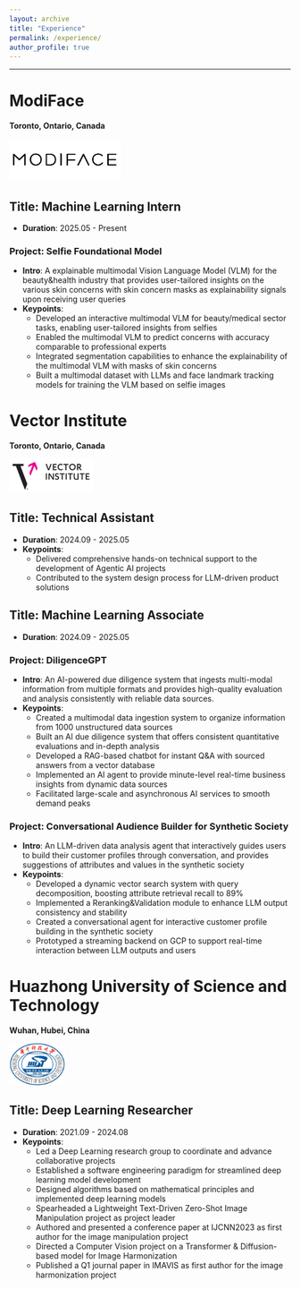 ```yaml
---
layout: archive
title: "Experience"
permalink: /experience/
author_profile: true
---
```


--------------

# ModiFace

**Toronto, Ontario, Canada** 

<img src="../MyFiles/modiface.png" alt="vector" width="200">

## **Title: Machine Learning Intern**
- **Duration**: 2025.05 - Present

### Project: Selfie Foundational Model
- **Intro**: A explainable multimodal Vision Language Model (VLM) for the beauty&health industry that provides user-tailored insights on the various skin concerns with skin concern masks as explainability signals upon receiving user queries
- **Keypoints**: 
  - Developed an interactive multimodal VLM for beauty/medical sector tasks, enabling user-tailored insights from selfies
  - Enabled the multimodal VLM to predict concerns with accuracy comparable to professional experts
  - Integrated segmentation capabilities to enhance the explainability of the multimodal VLM with masks of skin concerns
  - Built a multimodal dataset with LLMs and face landmark tracking models for training the VLM based on selfie images
 

# Vector Institute

**Toronto, Ontario, Canada** 

<img src="../MyFiles/vector.png" alt="vector" width="150">

## **Title: Technical Assistant**
- **Duration**: 2024.09 - 2025.05
- **Keypoints**:
  - Delivered comprehensive hands-on technical support to the development of Agentic AI projects
  - Contributed to the system design process for LLM-driven product solutions

## **Title: Machine Learning Associate**
- **Duration**: 2024.09 - 2025.05

### Project: DiligenceGPT
- **Intro**: An AI-powered due diligence system that ingests multi-modal information from multiple formats and provides high-quality evaluation and analysis consistently with reliable data sources.
- **Keypoints**:
  - Created a multimodal data ingestion system to organize information from 1000 unstructured data sources
  - Built an AI due diligence system that offers consistent quantitative evaluations and in-depth analysis
  - Developed a RAG-based chatbot for instant Q&A with sourced answers from a vector database
  - Implemented an AI agent to provide minute-level real-time business insights from dynamic data sources
  - Facilitated large-scale and asynchronous AI services to smooth demand peaks

### Project: Conversational Audience Builder for Synthetic Society
- **Intro**: An LLM-driven data analysis agent that interactively guides users to build their customer profiles through conversation, and provides suggestions of attributes and values in the synthetic society
- **Keypoints**:
  - Developed a dynamic vector search system with query decomposition, boosting attribute retrieval recall to 89%
  - Implemented a Reranking&Validation module to enhance LLM output consistency and stability
  - Created a conversational agent for interactive customer profile building in the synthetic society
  - Prototyped a streaming backend on GCP to support real-time interaction between LLM outputs and users

  
  

# Huazhong University of Science and Technology

**Wuhan, Hubei, China** 

<img src="../MyFiles/hust.png" alt="hust" width="100">

## **Title: Deep Learning Researcher**
- **Duration**: 2021.09 - 2024.08
- **Keypoints**:
  - Led a Deep Learning research group to coordinate and advance collaborative projects
  - Established a software engineering paradigm for streamlined deep learning model development
  - Designed algorithms based on mathematical principles and implemented deep learning models
  - Spearheaded a Lightweight Text-Driven Zero-Shot Image Manipulation project as project leader
  - Authored and presented a conference paper at IJCNN2023 as first author for the image manipulation project
  - Directed a Computer Vision project on a Transformer & Diffusion-based model for Image Harmonization
  - Published a Q1 journal paper in IMAVIS as first author for the image harmonization project